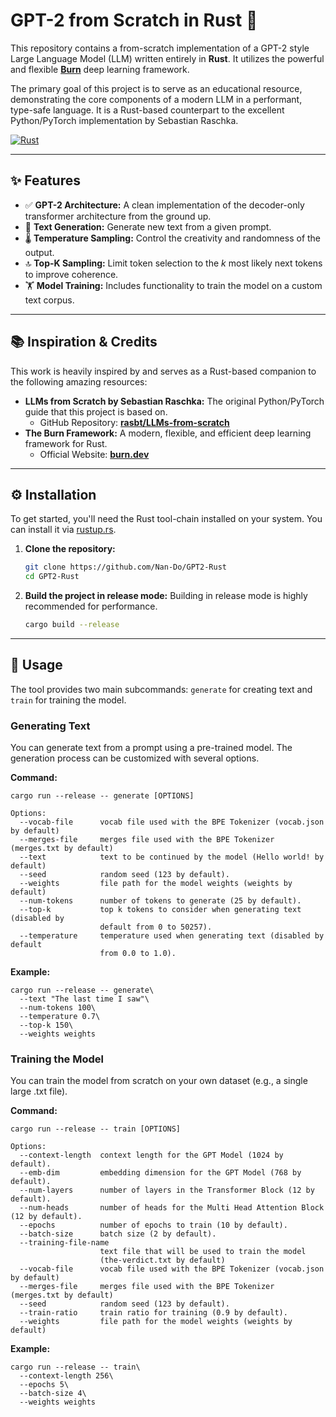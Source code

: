 # GPT-2 from Scratch in Rust 🦀

This repository contains a from-scratch implementation of a GPT-2 style Large Language Model (LLM) written entirely in **Rust**. It utilizes the powerful and flexible [**Burn**](https://burn.dev/) deep learning framework.

The primary goal of this project is to serve as an educational resource, demonstrating the core components of a modern LLM in a performant, type-safe language. It is a Rust-based counterpart to the excellent Python/PyTorch implementation by Sebastian Raschka.

[![Rust](https://img.shields.io/badge/rust-1.88.0-orange.svg)](https://www.rust-lang.org/)

***

## ✨ Features

* ✅ **GPT-2 Architecture:** A clean implementation of the decoder-only transformer architecture from the ground up.
* 🧠 **Text Generation:** Generate new text from a given prompt.
* 🌡️ **Temperature Sampling:** Control the creativity and randomness of the output.
* 🔝 **Top-K Sampling:** Limit token selection to the *k* most likely next tokens to improve coherence.
* 🏋️ **Model Training:** Includes functionality to train the model on a custom text corpus.

***

## 📚 Inspiration & Credits

This work is heavily inspired by and serves as a Rust-based companion to the following amazing resources:

* **LLMs from Scratch by Sebastian Raschka:** The original Python/PyTorch guide that this project is based on.
    * GitHub Repository: [**rasbt/LLMs-from-scratch**](https://github.com/rasbt/LLMs-from-scratch)
* **The Burn Framework:** A modern, flexible, and efficient deep learning framework for Rust.
    * Official Website: [**burn.dev**](https://burn.dev/)

***

## ⚙️ Installation

To get started, you'll need the Rust tool-chain installed on your system. You can install it via [rustup.rs](https://rustup.rs/).

1.  **Clone the repository:**
    ```sh
    git clone https://github.com/Nan-Do/GPT2-Rust
    cd GPT2-Rust
    ```

2.  **Build the project in release mode:**
    Building in release mode is highly recommended for performance.
    ```sh
    cargo build --release
    ```

***

## 🚀 Usage

The tool provides two main subcommands: `generate` for creating text and `train` for training the model.

### Generating Text

You can generate text from a prompt using a pre-trained model. The generation process can be customized with several options.

**Command:**

```
cargo run --release -- generate [OPTIONS]

Options:
  --vocab-file      vocab file used with the BPE Tokenizer (vocab.json by default)
  --merges-file     merges file used with the BPE Tokenizer (merges.txt by default)
  --text            text to be continued by the model (Hello world! by default)
  --seed            random seed (123 by default).
  --weights         file path for the model weights (weights by default)
  --num-tokens      number of tokens to generate (25 by default).
  --top-k           top k tokens to consider when generating text (disabled by
                    default from 0 to 50257).
  --temperature     temperature used when generating text (disabled by default
                    from 0.0 to 1.0).
```

**Example:**
```
cargo run --release -- generate\
  --text "The last time I saw"\
  --num-tokens 100\
  --temperature 0.7\
  --top-k 150\
  --weights weights
```


### Training the Model

You can train the model from scratch on your own dataset (e.g., a single large .txt file).

**Command:**

```
cargo run --release -- train [OPTIONS]

Options:
  --context-length  context length for the GPT Model (1024 by default).
  --emb-dim         embedding dimension for the GPT Model (768 by default).
  --num-layers      number of layers in the Transformer Block (12 by default).
  --num-heads       number of heads for the Multi Head Attention Block (12 by default).
  --epochs          number of epochs to train (10 by default).
  --batch-size      batch size (2 by default).
  --training-file-name
                    text file that will be used to train the model
                    (the-verdict.txt by default)
  --vocab-file      vocab file used with the BPE Tokenizer (vocab.json by default)
  --merges-file     merges file used with the BPE Tokenizer (merges.txt by default)
  --seed            random seed (123 by default).
  --train-ratio     train ratio for training (0.9 by default).
  --weights         file path for the model weights (weights by default)
```


**Example:**
```
cargo run --release -- train\
  --context-length 256\
  --epochs 5\
  --batch-size 4\
  --weights weights
```

